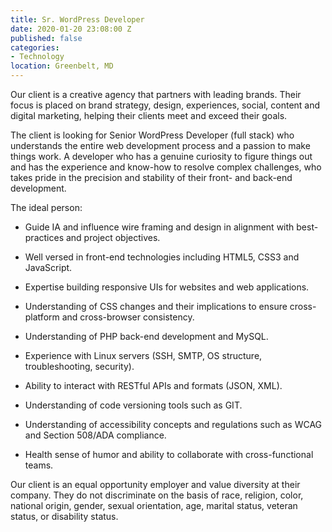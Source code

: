```yaml
---
title: Sr. WordPress Developer
date: 2020-01-20 23:08:00 Z
published: false
categories:
- Technology
location: Greenbelt, MD
---
```


Our client is a creative agency that partners with leading brands. Their focus is placed on brand strategy, design, experiences, social, content and digital marketing, helping their clients meet and exceed their goals.

The client is looking for Senior WordPress Developer (full stack) who understands the entire web development process and a passion to make things work. A developer who has a genuine curiosity to figure things out and has the experience and know-how to resolve complex challenges, who takes pride in the precision and stability of their front- and back-end development.

The ideal person:

* Guide IA and influence wire framing and design in alignment with best-practices and project objectives.

* Well versed in front-end technologies including HTML5, CSS3 and JavaScript.

* Expertise building responsive UIs for websites and web applications.

* Understanding of CSS changes and their implications to ensure cross-platform and cross-browser consistency.

* Understanding of PHP back-end development and MySQL.

* Experience with Linux servers (SSH, SMTP, OS structure, troubleshooting, security).

* Ability to interact with RESTful APIs and formats (JSON, XML).

* Understanding of code versioning tools such as GIT.

* Understanding of accessibility concepts and regulations such as WCAG and Section 508/ADA compliance.

* Health sense of humor and ability to collaborate with cross-functional teams.

Our client is an equal opportunity employer and value diversity at their company. They do not discriminate on the basis of race, religion, color, national origin, gender, sexual orientation, age, marital status, veteran status, or disability status.